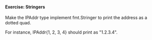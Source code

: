 
#### Exercise: Stringers

Make the IPAddr type implement fmt.Stringer to print the address as a dotted quad.

For instance, IPAddr{1, 2, 3, 4} should print as "1.2.3.4".

